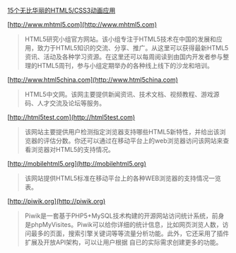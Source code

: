 [15个无比华丽的HTML5/CSS3动画应用](http://www.html5tricks.com/15-cool-html5-css3-animation.html)

[http://www.mhtml5.com](http://www.mhtml5.com)
>HTML5研究小组官方网站。该小组专注于HTML5技术在中国的发展和应用，致力于HTML5知识的交流、分享、推广。从这里可以获得最新HTML5资讯、活动及各种学习资源。在这里还可以每周阅读到由国内开发者参与整理的HTML5周刊，参与小组定期举办的各种线上线下的沙龙和培训。

[http://www.html5china.com](http://www.html5china.com)
>HTML5中文网。该网主要提供新闻资讯、技术文档、视频教程、游戏源码、人才交流及论坛等服务。

[http://html5test.com](http://html5test.com)
>该网站主要提供用户检测指定浏览器支持哪些HTML5新特性，并给出该浏览器的评估分数。你还可以通过在移动平台上的web浏览器访问该网站来查看浏览器对HTML5的支持情况。

[http://mobilehtml5.org](http://mobilehtml5.org)
>该网站提供HTML5标准在移动平台上的各种WEB浏览器的支持情况一览表。

[http://piwik.org](http://piwik.org)
>Piwik是一套基于PHP5+MySQL技术构建的开源网站访问统计系统，前身是phpMyVisites。Piwik可以给你详细的统计信息，比如网页浏览人数，访问最多的页面，搜索引擎关键词等等流量分析功能。此外，它还采用了插件扩展及开放API架构，可以让用户根据 自已的实际需求创建更多的功能。
